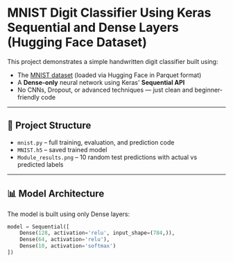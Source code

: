 # MNIST Digit Classifier Using Keras Sequential and Dense Layers (Hugging Face Dataset)

This project demonstrates a simple handwritten digit classifier built using:
- The [MNIST dataset](https://huggingface.co/datasets/ylecun/mnist) (loaded via Hugging Face in Parquet format)
- A **Dense-only** neural network using Keras' **Sequential API**
- No CNNs, Dropout, or advanced techniques — just clean and beginner-friendly code

---

## 📂 Project Structure

- `mnist.py` – full training, evaluation, and prediction code
- `MNIST.h5` – saved trained model
- `Module_results.png` – 10 random test predictions with actual vs predicted labels

---

## 📊 Model Architecture

The model is built using only Dense layers:

```python
model = Sequential([
    Dense(128, activation='relu', input_shape=(784,)),
    Dense(64, activation='relu'),
    Dense(10, activation='softmax')
])
